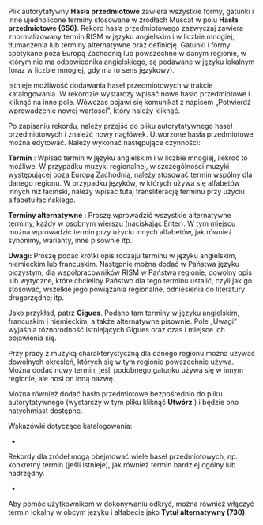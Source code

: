 Plik autorytatywny **Hasła przedmiotowe** zawiera wszystkie formy, gatunki i inne ujednolicone terminy stosowane w źródłach Muscat w polu **Hasła przedmiotowe (650)**. Rekord hasła przedmiotowego zazwyczaj zawiera znormalizowany termin RISM w języku angielskim i w liczbie mnogiej, tłumaczenia lub terminy alternatywne oraz definicję. Gatunki i formy spotykane poza Europą Zachodnią lub powszechne w danym regionie, w którym nie ma odpowiednika angielskiego, są podawane w języku lokalnym (oraz w liczbie mnogiej, gdy ma to sens językowy).

Istnieje możliwość dodawania haseł przedmiotowych w trakcie katalogowania. W rekordzie wystarczy wpisać nowe hasło przedmiotowe i kliknąć na inne pole. Wówczas pojawi się komunikat z napisem „Potwierdź wprowadzenie nowej wartości”, który należy kliknąć.

Po zapisaniu rekordu, należy przejść do pliku autorytatywnego haseł przedmiotowych i znaleźć nowy nagłówek. Utworzone hasła przedmiotowe można edytować. Należy wykonać następujące czynności:

**Termin** : Wpisać termin w języku angielskim i w liczbie mnogiej, ilekroć to możliwe. W przypadku muzyki regionalnej, w szczególności muzyki występującej poza Europą Zachodnią, należy stosować termin wspólny dla danego regionu. W przypadku języków, w których używa się alfabetów innych niż łaciński, należy wpisać tutaj transliterację terminu przy użyciu alfabetu łacińskiego. 

**Terminy alternatywne** : Proszę wprowadzić wszystkie alternatywne terminy, każdy w osobnym wierszu (naciskając Enter). W tym miejscu można wprowadzić termin przy użyciu innych alfabetów, jak również synonimy, warianty, inne pisownie itp.

**Uwagi:** Proszę podać krótki opis rodzaju terminu w języku angielskim, niemieckim lub francuskim. Następnie można dodać w Państwa języku ojczystym, dla współpracowników RISM w Państwa regionie, dowolny opis lub wytyczne, które chcieliby Państwo dla tego terminu ustalić, czyli jak go stosować, wszelkie jego powiązania regionalne, odniesienia do literatury drugorzędnej itp.

Jako przykład, patrz **Gigues**. Podano tam terminy w języku angielskim, francuskim i niemieckim, a także alternatywne pisownie. Pole „Uwagi” wyjaśnia różnorodność istniejących Gigues oraz czas i miejsce ich pojawienia się. 

Przy pracy z muzyką charakterystyczną dla danego regionu można używać dowolnych określeń, których się w tym regionie powszechnie używa. Można dodać nowy termin, jeśli podobnego gatunku używa się w innym regionie, ale nosi on inną nazwę.

Można również dodać hasło przedmiotowe bezpośrednio do pliku autorytatywnego (wystarczy w tym pliku kliknąć **Utwórz** ) i będzie ono natychmiast dostępne.

Wskazówki dotyczące katalogowania:

- 

Rekordy dla źródeł mogą obejmować wiele haseł przedmiotowych, np. konkretny termin (jeśli istnieje), jak również termin bardziej ogólny lub nadrzędny.

- 

Aby pomóc użytkownikom w dokonywaniu odkryć, można również włączyć termin lokalny w obcym języku i alfabecie jako **Tytuł alternatywny (730)**.